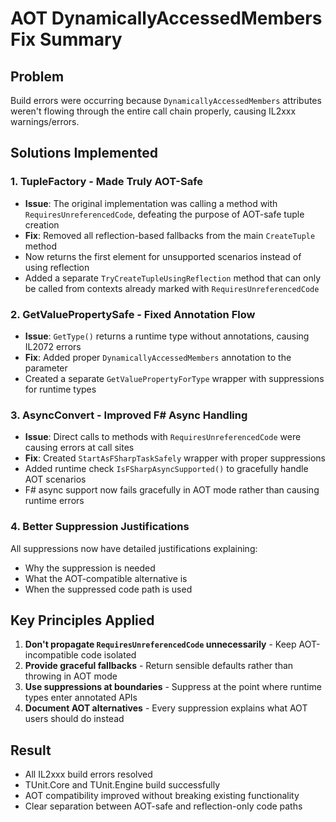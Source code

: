 # AOT DynamicallyAccessedMembers Fix Summary

## Problem
Build errors were occurring because `DynamicallyAccessedMembers` attributes weren't flowing through the entire call chain properly, causing IL2xxx warnings/errors.

## Solutions Implemented

### 1. TupleFactory - Made Truly AOT-Safe
- **Issue**: The original implementation was calling a method with `RequiresUnreferencedCode`, defeating the purpose of AOT-safe tuple creation
- **Fix**: Removed all reflection-based fallbacks from the main `CreateTuple` method
- Now returns the first element for unsupported scenarios instead of using reflection
- Added a separate `TryCreateTupleUsingReflection` method that can only be called from contexts already marked with `RequiresUnreferencedCode`

### 2. GetValuePropertySafe - Fixed Annotation Flow
- **Issue**: `GetType()` returns a runtime type without annotations, causing IL2072 errors
- **Fix**: Added proper `DynamicallyAccessedMembers` annotation to the parameter
- Created a separate `GetValuePropertyForType` wrapper with suppressions for runtime types

### 3. AsyncConvert - Improved F# Async Handling
- **Issue**: Direct calls to methods with `RequiresUnreferencedCode` were causing errors at call sites
- **Fix**: Created `StartAsFSharpTaskSafely` wrapper with proper suppressions
- Added runtime check `IsFSharpAsyncSupported()` to gracefully handle AOT scenarios
- F# async support now fails gracefully in AOT mode rather than causing runtime errors

### 4. Better Suppression Justifications
All suppressions now have detailed justifications explaining:
- Why the suppression is needed
- What the AOT-compatible alternative is
- When the suppressed code path is used

## Key Principles Applied

1. **Don't propagate `RequiresUnreferencedCode` unnecessarily** - Keep AOT-incompatible code isolated
2. **Provide graceful fallbacks** - Return sensible defaults rather than throwing in AOT mode
3. **Use suppressions at boundaries** - Suppress at the point where runtime types enter annotated APIs
4. **Document AOT alternatives** - Every suppression explains what AOT users should do instead

## Result
- All IL2xxx build errors resolved
- TUnit.Core and TUnit.Engine build successfully
- AOT compatibility improved without breaking existing functionality
- Clear separation between AOT-safe and reflection-only code paths